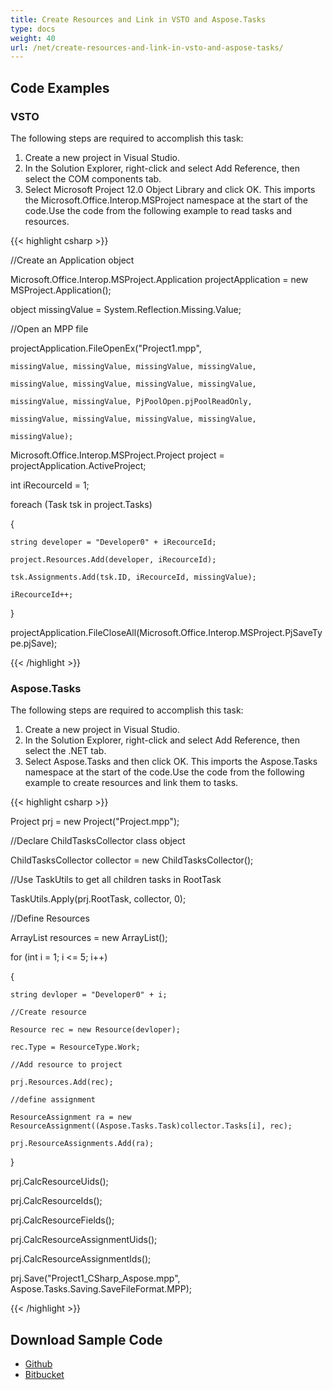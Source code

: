 ```yaml
---
title: Create Resources and Link in VSTO and Aspose.Tasks
type: docs
weight: 40
url: /net/create-resources-and-link-in-vsto-and-aspose-tasks/
---
```


## **Code Examples**
### **VSTO**
The following steps are required to accomplish this task:

1. Create a new project in Visual Studio.
2. In the Solution Explorer, right-click and select Add Reference, then select the COM components tab.
3. Select Microsoft Project 12.0 Object Library and click OK. This imports the Microsoft.Office.Interop.MSProject namespace at the start of the code.Use the code from the following example to read tasks and resources.

{{< highlight csharp >}}

 //Create an Application object

Microsoft.Office.Interop.MSProject.Application projectApplication = new MSProject.Application();

object missingValue = System.Reflection.Missing.Value;

//Open an MPP file

projectApplication.FileOpenEx("Project1.mpp",

	missingValue, missingValue, missingValue, missingValue,

	missingValue, missingValue, missingValue, missingValue,

	missingValue, missingValue, PjPoolOpen.pjPoolReadOnly,

	missingValue, missingValue, missingValue, missingValue,

	missingValue);

Microsoft.Office.Interop.MSProject.Project project = projectApplication.ActiveProject;

int iRecourceId = 1;

foreach (Task tsk in project.Tasks)

{

	string developer = "Developer0" + iRecourceId;

	project.Resources.Add(developer, iRecourceId);

	tsk.Assignments.Add(tsk.ID, iRecourceId, missingValue);

	iRecourceId++;

}

projectApplication.FileCloseAll(Microsoft.Office.Interop.MSProject.PjSaveType.pjSave);

{{< /highlight >}}
### **Aspose.Tasks**
The following steps are required to accomplish this task:

1. Create a new project in Visual Studio.
2. In the Solution Explorer, right-click and select Add Reference, then select the .NET tab.
3. Select Aspose.Tasks and then click OK. This imports the Aspose.Tasks namespace at the start of the code.Use the code from the following example to create resources and link them to tasks. 

{{< highlight csharp >}}

 Project prj = new Project("Project.mpp");

//Declare ChildTasksCollector class object

ChildTasksCollector collector = new ChildTasksCollector();

//Use TaskUtils to get all children tasks in RootTask

TaskUtils.Apply(prj.RootTask, collector, 0);

//Define Resources

ArrayList resources = new ArrayList();

for (int i = 1; i <= 5; i++)

{

	string devloper = "Developer0" + i;

	//Create resource

	Resource rec = new Resource(devloper);

	rec.Type = ResourceType.Work;

	//Add resource to project

	prj.Resources.Add(rec);

	//define assignment

	ResourceAssignment ra = new ResourceAssignment((Aspose.Tasks.Task)collector.Tasks[i], rec);

	prj.ResourceAssignments.Add(ra);

}

prj.CalcResourceUids();

prj.CalcResourceIds();

prj.CalcResourceFields();

prj.CalcResourceAssignmentUids();

prj.CalcResourceAssignmentIds();

prj.Save("Project1_CSharp_Aspose.mpp", Aspose.Tasks.Saving.SaveFileFormat.MPP);

{{< /highlight >}}
## **Download Sample Code**
- [Github](https://github.com/aspose-tasks/Aspose.Tasks-for-.NET/releases/download/AsposeTaskNETVsVSTOProjectv1.1/Create.Resources.and.Link.Aspose.Tasks.zip)
- [Bitbucket](https://bitbucket.org/asposemarketplace/aspose-for-vsto/downloads/Create%20Resources%20and%20Link%20\(Aspose.Tasks\).zip)
